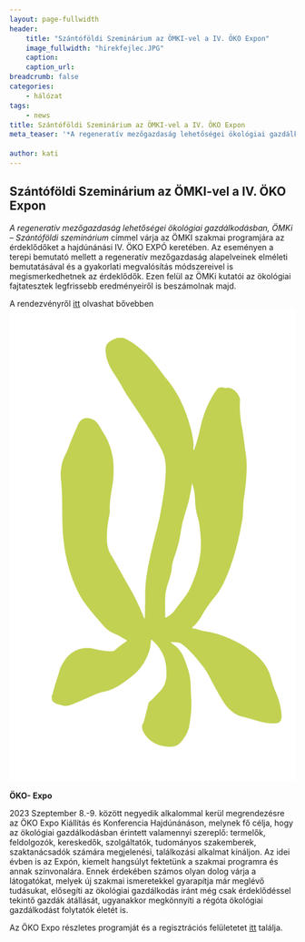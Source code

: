 ```yaml
---
layout: page-fullwidth
header: 
    title: "Szántóföldi Szeminárium az ÖMKI-vel a IV. ÖKO Expon"
    image_fullwidth: "hirekfejlec.JPG"
    caption:
    caption_url: 
breadcrumb: false
categories:
    - hálózat
tags:
    - news
title: Szántóföldi Szeminárium az ÖMKI-vel a IV. ÖKO Expon
meta_teaser: '*A regeneratív mezőgazdaság lehetőségei ökológiai gazdálkodásban, ÖMKi – Szántóföldi szeminárium* címmel várja az ÖMKI szakmai programjára az érdeklődőket a hajdúnánási IV. ÖKO EXPÓ keretében. Az eseményen a terepi bemutató mellett a regeneratív mezőgazdaság alapelveinek elméleti bemutatásával és a gyakorlati megvalósítás módszereivel is megismerkedhetnek az érdeklődők. Ezen felül az ÖMKi kutatói az ökológiai fajtatesztek legfrissebb eredményeiről is beszámolnak majd.'

author: kati
---
```

## Szántóföldi Szeminárium az ÖMKI-vel a IV. ÖKO Expon ##

*A regeneratív mezőgazdaság lehetőségei ökológiai gazdálkodásban, ÖMKi – Szántóföldi szeminárium* címmel várja az ÖMKI szakmai programjára az érdeklődőket a hajdúnánási IV. ÖKO EXPÓ keretében. Az eseményen a terepi bemutató mellett a regeneratív mezőgazdaság alapelveinek elméleti bemutatásával és a gyakorlati megvalósítás módszereivel is megismerkedhetnek az érdeklődők. Ezen felül az ÖMKi kutatói az ökológiai fajtatesztek legfrissebb eredményeiről is beszámolnak majd.


A rendezvényről [itt](/https://www.biokutatas.hu/hu/event/show/a-regenerativ-mezogazdasag-lehetosegei-okologiai-gazdalkodasban)  olvashat bővebben
![kakas](/images/grafinoveny1.jpg#oldaltores)

**ÖKO- Expo** 

2023 Szeptember 8.-9. között negyedik alkalommal kerül megrendezésre az ÖKO Expo Kiállítás és Konferencia Hajdúnánáson, melynek fő célja, hogy az ökológiai gazdálkodásban érintett valamennyi szereplő: termelők, feldolgozók, kereskedők, szolgáltatók, tudományos szakemberek, szaktanácsadók számára megjelenési, találkozási alkalmat kínáljon. Az idei évben is az Expón, kiemelt hangsúlyt fektetünk a szakmai programra és annak színvonalára. Ennek érdekében számos olyan dolog várja a látogatókat, melyek új szakmai ismeretekkel gyarapítja már meglévő tudásukat, elősegíti az ökológiai gazdálkodás iránt még csak érdeklődéssel tekintő gazdák átállását, ugyanakkor megkönnyíti a régóta ökológiai gazdálkodást folytatók életét is.

Az ÖKO Expo részletes programját és a regisztrációs felületetet [itt](https://www.nak.hu/okoexpo) találja.
